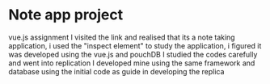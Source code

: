 # Note app project
vue.js assignment
I visited the link and realised that its a note taking application, i used the "inspect element" to study the application, i figured it was developed using the vue.js and pouchDB
I studied the codes carefully and went into replication
I developed mine using the same framework and database using the initial code as guide in developing the replica
